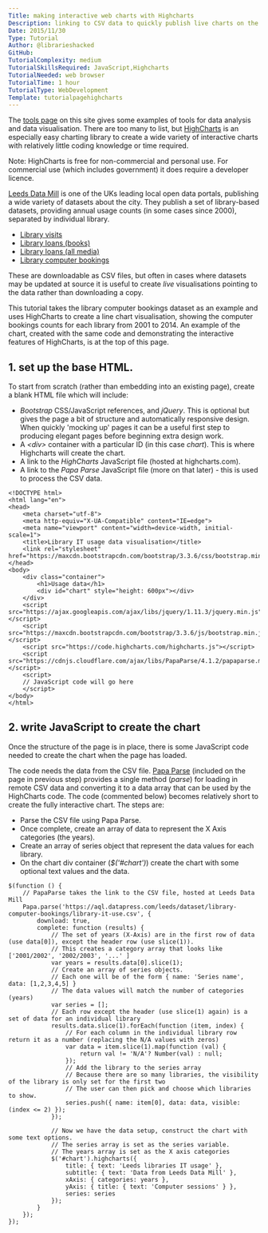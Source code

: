 ```yaml
---
Title: making interactive web charts with Highcharts
Description: linking to CSV data to quickly publish live charts on the web.
Date: 2015/11/30
Type: Tutorial
Author: @librarieshacked
GitHub: 
TutorialComplexity: medium
TutorialSkillsRequired: JavaScript,Highcharts
TutorialNeeded: web browser
TutorialTime: 1 hour
TutorialType: WebDevelopment
Template: tutorialpagehighcharts
---
```


The [tools page](https://www.librarieshacked.org/tools) on this site gives some examples of tools for data analysis and data visualisation.  There are too many to list, but [HighCharts](http://www.highcharts.com/) is an especially easy charting library to create a wide variety of interactive charts with relatively little coding knowledge or time required.

Note: HighCharts is free for non-commercial and personal use.  For commercial use (which includes government) it does require a developer licence.

[Leeds Data Mill](http://leedsdatamill.org/) is one of the UKs leading local open data portals, publishing a wide variety of datasets about the city.  They publish a set of library-based datasets, providing annual usage counts (in some cases since 2000), separated by individual library.

- [Library visits](http://leedsdatamill.org/dataset/library-visits) 
- [Library loans (books)](http://leedsdatamill.org/dataset/library-loans-books-only)
- [Library loans (all media)](http://leedsdatamill.org/dataset/library-loans-all-media)
- [Library computer bookings](http://leedsdatamill.org/dataset/library-computer-bookings)

These are downloadable as CSV files, but often in cases where datasets may be updated at source it is useful to create *live* visualisations pointing to the data rather than downloading a copy.

This tutorial takes the library computer bookings dataset as an example and uses HighCharts to create a line chart visualisation, showing the computer bookings counts for each library from 2001 to 2014. An example of the chart, created with the same code and demonstrating the interactive features of HighCharts, is at the top of this page.

## 1. set up the base HTML.

To start from scratch (rather than embedding into an existing page), create a blank HTML file which will include:

- *Bootstrap* CSS/JavaScript references, and *jQuery*.  This is optional but gives the page a bit of structure and automatically responsive design.  When quickly 'mocking up' pages it can be a useful first step to producing elegant pages before beginning extra design work.
- A *&lt;div&gt;* container with a particular ID (in this case *chart*).  This is where Highcharts will create the chart.
- A link to the *HighCharts* JavaScript file (hosted at highcharts.com).
- A link to the *Papa Parse* JavaScript file (more on that later) - this is used to process the CSV data.

<pre class="prettyprint linenums">
<code>&lt;!DOCTYPE html&gt;
&lt;html lang="en"&gt;
&lt;head&gt;
    &lt;meta charset="utf-8"&gt;
    &lt;meta http-equiv="X-UA-Compatible" content="IE=edge"&gt;
    &lt;meta name="viewport" content="width=device-width, initial-scale=1"&gt;
    &lt;title&gt;Library IT usage data visualisation&lt;/title&gt;
    &lt;link rel="stylesheet" href="https://maxcdn.bootstrapcdn.com/bootstrap/3.3.6/css/bootstrap.min.css"&gt;
&lt;/head&gt;
&lt;body&gt;
    &lt;div class="container"&gt;
        &lt;h1&gt;Usage data&lt;/h1&gt;
        &lt;div id="chart" style="height: 600px"&gt;&lt;/div&gt;
    &lt;/div&gt;
    &lt;script src="https://ajax.googleapis.com/ajax/libs/jquery/1.11.3/jquery.min.js"&gt;&lt;/script&gt;
    &lt;script src="https://maxcdn.bootstrapcdn.com/bootstrap/3.3.6/js/bootstrap.min.js"&gt;&lt;/script&gt;
    &lt;script src="https://code.highcharts.com/highcharts.js"&gt;&lt;/script&gt;
    &lt;script src="https://cdnjs.cloudflare.com/ajax/libs/PapaParse/4.1.2/papaparse.min.js"&gt;&lt;/script&gt;
    &lt;script&gt;
	// JavaScript code will go here
    &lt;/script&gt;
&lt;/body&gt;
&lt;/html&gt;</code>
</pre>

## 2. write JavaScript to create the chart

Once the structure of the page is in place, there is some JavaScript code needed to create the chart when the page has loaded.

The code needs the data from the CSV file.  [Papa Parse](http://papaparse.com/) (included on the page in previous step) provides a single method (*parse*) for loading in remote CSV data and converting it to a data array that can be used by the HighCharts code. The code (commented below) becomes relatively short to create the fully interactive chart.  The steps are:

- Parse the CSV file using Papa Parse.
- Once complete, create an array of data to represent the X Axis categories (the years).
- Create an array of series object that represent the data values for each library.
- On the chart div container (*$('#chart')*) create the chart with some optional text values and the data.

<pre class="prettyprint linenums">
<code>$(function () {
    // PapaParse takes the link to the CSV file, hosted at Leeds Data Mill
    Papa.parse('https://aql.datapress.com/leeds/dataset/library-computer-bookings/library-it-use.csv', {
        download: true,
        complete: function (results) {
            // The set of years (X-Axis) are in the first row of data (use data[0]), except the header row (use slice(1)).
            // This creates a category array that looks like ['2001/2002', '2002/2003', '...' ]
            var years = results.data[0].slice(1);
            // Create an array of series objects.
            // Each one will be of the form { name: 'Series name', data: [1,2,3,4,5] }
            // The data values will match the number of categories (years)
            var series = [];
            // Each row except the header (use slice(1) again) is a set of data for an individual library
            results.data.slice(1).forEach(function (item, index) {
                // For each column in the individual library row return it as a number (replacing the N/A values with zeros)
                var data = item.slice(1).map(function (val) {
                    return val != 'N/A'? Number(val) : null;
                });
                // Add the library to the series array
                // Because there are so many libraries, the visibility of the library is only set for the first two
                // The user can then pick and choose which libraries to show.
                series.push({ name: item[0], data: data, visible: (index <= 2) });
            });

            // Now we have the data setup, construct the chart with some text options.
            // The series array is set as the series variable.
            // The years array is set as the X axis categories
            $('#chart').highcharts({
                title: { text: 'Leeds libraries IT usage' },
                subtitle: { text: 'Data from Leeds Data Mill' },
                xAxis: { categories: years },
                yAxis: { title: { text: 'Computer sessions' } },
                series: series
            });
        }
    });
});</code>
</pre>
